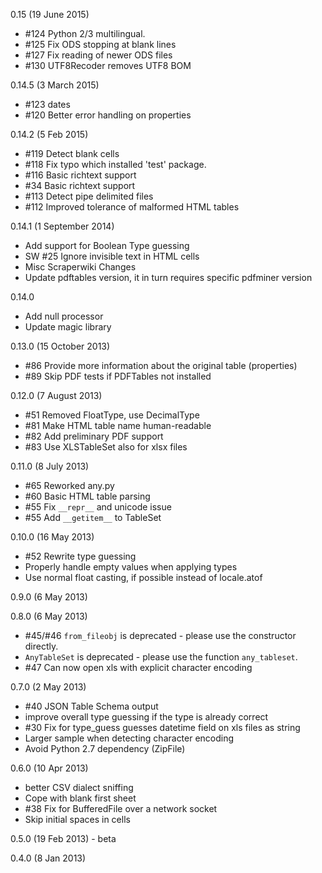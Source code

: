 0.15 (19 June 2015)
* #124 Python 2/3 multilingual.
* #125 Fix ODS stopping at blank lines
* #127 Fix reading of newer ODS files
* #130 UTF8Recoder removes UTF8 BOM

0.14.5 (3 March 2015)
* #123 dates
* #120 Better error handling on properties

0.14.2 (5 Feb 2015)
* #119 Detect blank cells
* #118 Fix typo which installed 'test' package.
* #116 Basic richtext support
* #34  Basic richtext support
* #113 Detect pipe delimited files
* #112 Improved tolerance of malformed HTML tables

0.14.1 (1 September 2014)
* Add support for Boolean Type guessing
* SW #25 Ignore invisible text in HTML cells
* Misc Scraperwiki Changes
* Update pdftables version, it in turn requires specific pdfminer version

0.14.0
* Add null processor
* Update magic library

0.13.0 (15 October 2013)
* #86 Provide more information about the original table (properties)
* #89 Skip PDF tests if PDFTables not installed

0.12.0 (7 August 2013)
* #51 Removed FloatType, use DecimalType
* #81 Make HTML table name human-readable
* #82 Add preliminary PDF support
* #83 Use XLSTableSet also for xlsx files

0.11.0 (8 July 2013)
* #65 Reworked any.py
* #60 Basic HTML table parsing
* #55 Fix `__repr__` and unicode issue
* #55 Add `__getitem__` to TableSet

0.10.0 (16 May 2013)
* #52 Rewrite type guessing
* Properly handle empty values when applying types
* Use normal float casting, if possible instead of locale.atof

0.9.0 (6 May 2013)

0.8.0 (6 May 2013)
* #45/#46 `from_fileobj` is deprecated - please use the constructor directly.
* `AnyTableSet` is deprecated - please use the function `any_tableset`.
* #47 Can now open xls with explicit character encoding

0.7.0 (2 May 2013)
* #40 JSON Table Schema output
* improve overall type guessing if the type is already correct
* #30 Fix for type_guess guesses datetime field on xls files as string
* Larger sample when detecting character encoding
* Avoid Python 2.7 dependency (ZipFile)

0.6.0 (10 Apr 2013)
* better CSV dialect sniffing
* Cope with blank first sheet
* #38 Fix for BufferedFile over a network socket
* Skip initial spaces in cells

0.5.0 (19 Feb 2013) - beta

0.4.0 (8 Jan 2013)
